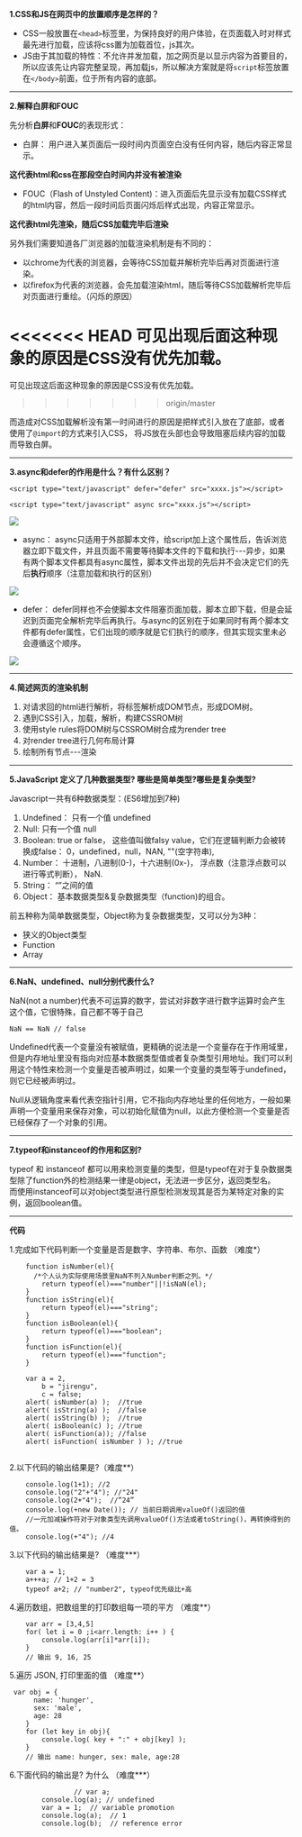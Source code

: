 **1.CSS和JS在网页中的放置顺序是怎样的？**

- CSS一般放置在`<head>`标签里，为保持良好的用户体验，在页面载入时对样式最先进行加载，应该将css置为加载首位，js其次。    
- JS由于其加载的特性：不允许并发加载，加之网页是以显示内容为首要目的，所以应该先让内容完整呈现，再加载js，所以解决方案就是将`script`标签放置在`</body>`前面，位于所有内容的底部。    

---

**2.解释白屏和FOUC**   

先分析**白屏**和**FOUC**的表现形式： 

- 白屏： 用户进入某页面后一段时间内页面空白没有任何内容，随后内容正常显示。    

**这代表html和css在那段空白时间内并没有被渲染**    

- FOUC（Flash of Unstyled Content)：进入页面后先显示没有加载CSS样式的html内容，然后一段时间后页面闪烁后样式出现，内容正常显示。     

**这代表html先渲染，随后CSS加载完毕后渲染**    

另外我们需要知道各厂浏览器的加载渲染机制是有不同的：   

- 以chrome为代表的浏览器，会等待CSS加载并解析完毕后再对页面进行渲染。
- 以firefox为代表的浏览器，会先加载渲染html，随后等待CSS加载解析完毕后对页面进行重绘。（闪烁的原因）    

<<<<<<< HEAD
可见出现后面这种现象的原因是CSS没有优先加载。
=======
可见出现这后面这种现象的原因是CSS没有优先加载。
>>>>>>> origin/master

而造成对CSS加载解析没有第一时间进行的原因是把样式引入放在了底部，或者使用了`@import`的方式来引入CSS， 将JS放在头部也会导致阻塞后续内容的加载而导致白屏。    

---

**3.async和defer的作用是什么？有什么区别？**    

```
<script type="text/javascript" defer="defer" src="xxxx.js"></script>

<script type="text/javascript" async src="xxxx.js"></script>
```

![](https://ww3.sinaimg.cn/large/006tNbRwjw1fc3tmqp2pbj31kw0k0jui.jpg)

- async： async只适用于外部脚本文件，给script加上这个属性后，告诉浏览器立即下载文件，并且页面不需要等待脚本文件的下载和执行---异步，如果有两个脚本文件都具有async属性，脚本文件出现的先后并不会决定它们的先后**执行**顺序（注意加载和执行的区别）

![](https://ww1.sinaimg.cn/large/006tNbRwjw1fc3tm1iqklj31kw0gb0us.jpg)

- defer： defer同样也不会使脚本文件阻塞页面加载，脚本立即下载，但是会延迟到页面完全解析完毕后再执行。与async的区别在于如果同时有两个脚本文件都有defer属性，它们出现的顺序就是它们执行的顺序，但其实现实里未必会遵循这个顺序。    

![](https://ww2.sinaimg.cn/large/006tNbRwjw1fc3tmbwc5qj31kw0godia.jpg)

---

**4.简述网页的渲染机制**    

1. 对请求回的html进行解析，将标签解析成DOM节点，形成DOM树。
2. 遇到CSS引入，加载，解析，构建CSSROM树
3. 使用style rules将DOM树与CSSROM树合成为render tree
4. 对render tree进行几何布局计算
5. 绘制所有节点---渲染    

---

**5.JavaScript 定义了几种数据类型? 哪些是简单类型?哪些是复杂类型?**    

Javascript一共有6种数据类型：(ES6增加到7种)    

1. Undefined： 只有一个值 undefined
2. Null: 只有一个值 null
3. Boolean: true or false， 这些值叫做falsy value，它们在逻辑判断力会被转换成false： 0，undefined，null，NAN, ""(空字符串), 
4. Number： 十进制，八进制(0-)，十六进制(0x-)， 浮点数（注意浮点数可以进行等式判断）， NaN.
5. String： “”之间的值
6. Object： 基本数据类型&复杂数据类型（function)的组合。

前五种称为简单数据类型，Object称为复杂数据类型，又可以分为3种： 

- 狭义的Object类型
- Function
- Array

---

**6.NaN、undefined、null分别代表什么?**    

NaN(not a number)代表不可运算的数字，尝试对非数字进行数字运算时会产生这个值，它很特殊，自己都不等于自己

```
NaN == NaN // false
```

Undefined代表一个变量没有被赋值，更精确的说法是一个变量存在于作用域里，但是内存地址里没有指向对应基本数据类型值或者复杂类型引用地址。我们可以利用这个特性来检测一个变量是否被声明过，如果一个变量的类型等于undefined，则它已经被声明过。    

Null从逻辑角度来看代表空指针引用，它不指向内存地址里的任何地方，一般如果声明一个变量用来保存对象，可以初始化赋值为null，以此方便检测一个变量是否已经保存了一个对象的引用。    

---

**7.typeof和instanceof的作用和区别?**    

typeof 和 instanceof 都可以用来检测变量的类型，但是typeof在对于复杂数据类型除了function外的检测结果一律是object，无法进一步区分，返回类型名。    
而使用instanceof可以对object类型进行原型检测发现其是否为某特定对象的实例，返回boolean值。   

---

**代码**    

1.完成如下代码判断一个变量是否是数字、字符串、布尔、函数 （难度*）

```
    function isNumber(el){
	  /*个人认为实际使用场景里NaN不列入Number判断之列。*/
		return typeof(el)==="number"||!isNaN(el);
    }
    function isString(el){
	    return typeof(el)==="string";
    }
    function isBoolean(el){
	    return typeof(el)==="boolean";
    }
    function isFunction(el){
	    return typeof(el)==="function";
    }

    var a = 2,
        b = "jirengu",
        c = false;
    alert( isNumber(a) );  //true
    alert( isString(a) );  //false
    alert( isString(b) );  //true
    alert( isBoolean(c) ); //true
    alert( isFunction(a)); //false
    alert( isFunction( isNumber ) ); //true
    
```

2.以下代码的输出结果是?（难度**）   

```
    console.log(1+1); //2
    console.log("2"+"4"); //"24"
    console.log(2+"4");  //“24”
    console.log(+new Date()); // 当前日期调用valueOf()返回的值
    //一元加减操作符对于对象类型先调用valueOf()方法或者toString()，再转换得到的值。
    console.log(+"4"); //4
```

3.以下代码的输出结果是? （难度***）    

```
    var a = 1;
    a+++a; // 1+2 = 3
    typeof a+2; // "number2", typeof优先级比+高
```

4.遍历数组，把数组里的打印数组每一项的平方 （难度**）    

```
    var arr = [3,4,5]
    for( let i = 0 ;i<arr.length: i++ ) {
	    console.log(arr[i]*arr[i]);
    }
    // 输出 9, 16, 25
```

5.遍历 JSON, 打印里面的值 （难度**）    

```
 var obj = {
      name: 'hunger',
      sex: 'male',
      age: 28
    }
    for (let key in obj){
	    console.log( key + ":" + obj[key] );
    }
    // 输出 name: hunger, sex: male, age:28
```

6.下面代码的输出是? 为什么 （难度***）

```
				// var a;
        console.log(a); // undefined
        var a = 1;  // variable promotion
        console.log(a);  // 1
        console.log(b);  // reference error
```
